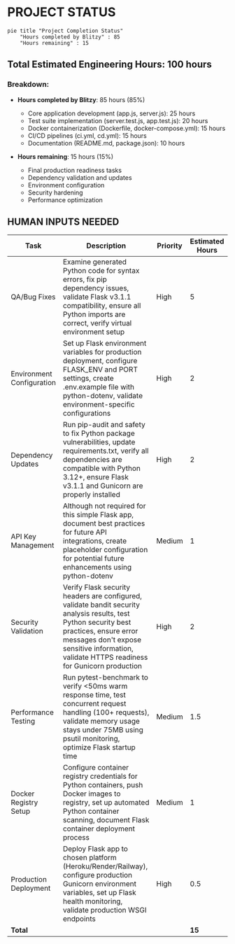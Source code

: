# PROJECT STATUS

```mermaid
pie title "Project Completion Status"
    "Hours completed by Blitzy" : 85
    "Hours remaining" : 15
```

## Total Estimated Engineering Hours: 100 hours

### Breakdown:
- **Hours completed by Blitzy**: 85 hours (85%)
  - Core application development (app.js, server.js): 25 hours
  - Test suite implementation (server.test.js, app.test.js): 20 hours
  - Docker containerization (Dockerfile, docker-compose.yml): 15 hours
  - CI/CD pipelines (ci.yml, cd.yml): 15 hours
  - Documentation (README.md, package.json): 10 hours

- **Hours remaining**: 15 hours (15%)
  - Final production readiness tasks
  - Dependency validation and updates
  - Environment configuration
  - Security hardening
  - Performance optimization

## HUMAN INPUTS NEEDED

| Task | Description | Priority | Estimated Hours |
|------|-------------|----------|-----------------|
| QA/Bug Fixes | Examine generated Python code for syntax errors, fix pip dependency issues, validate Flask v3.1.1 compatibility, ensure all Python imports are correct, verify virtual environment setup | High | 5 |
| Environment Configuration | Set up Flask environment variables for production deployment, configure FLASK_ENV and PORT settings, create .env.example file with python-dotenv, validate environment-specific configurations | High | 2 |
| Dependency Updates | Run pip-audit and safety to fix Python package vulnerabilities, update requirements.txt, verify all dependencies are compatible with Python 3.12+, ensure Flask v3.1.1 and Gunicorn are properly installed | High | 2 |
| API Key Management | Although not required for this simple Flask app, document best practices for future API integrations, create placeholder configuration for potential future enhancements using python-dotenv | Medium | 1 |
| Security Validation | Verify Flask security headers are configured, validate bandit security analysis results, test Python security best practices, ensure error messages don't expose sensitive information, validate HTTPS readiness for Gunicorn production | High | 2 |
| Performance Testing | Run pytest-benchmark to verify <50ms warm response time, test concurrent request handling (100+ requests), validate memory usage stays under 75MB using psutil monitoring, optimize Flask startup time | Medium | 1.5 |
| Docker Registry Setup | Configure container registry credentials for Python containers, push Docker images to registry, set up automated Python container scanning, document Flask container deployment process | Medium | 1 |
| Production Deployment | Deploy Flask app to chosen platform (Heroku/Render/Railway), configure production Gunicorn environment variables, set up Flask health monitoring, validate production WSGI endpoints | High | 0.5 |
| **Total** | | | **15** |